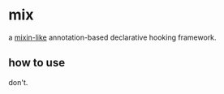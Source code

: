 # mix
a [mixin-like](https://github.com/SpongePowered/mixins) annotation-based declarative hooking framework.

## how to use
don't.
